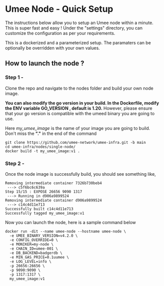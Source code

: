# Umee Node - Quick Setup 

The instructions below allow you to setup an Umee node within a minute. This is super fast and easy ! Under the "settings" directory, you can customize the configuration as per your requirements.

This is a dockerized and a parameterized setup. The paramaters can be optionally be overridden with your own values. 

## How to launch the node ? 

### Step 1 -  

Clone the repo and navigate to the nodes folder and build your own node image. 

**You can also modify the go version in your build. In the Dockerfile, modify the ENV variable GO_VERSION , default is 1.20.** However, please ensure that your go version is compatible with the umeed binary you are going to use.

Here _my_umee_image_ is the name of your image you are going to build. Don't miss the **"."** in the end of the command

```
git clone https://github.com/umee-network/umee-infra.git -b main
cd umee-infra/nodes/single-node/
docker build -t my_umee_image:v1 .
```

### Step 2 -

Once the node image is successfully build, you should see something like,

```
Removing intermediate container 7326b730beb4
 ---> c5f6bc6c639a
Step 15/15 : EXPOSE 26656 9090 1317
 ---> Running in d906a9899524
Removing intermediate container d906a9899524
 ---> c14c4d11e713
Successfully built c14c4d11e713
Successfully tagged my_umee_image:v1
```

Now you can launch the node, here is a sample command below

```
docker run -dit --name umee-node --hostname umee-node \
  -e UMEE_BINARY_VERSION=v4.2.0 \
  -e CONFIG_OVERRIDE=0 \
  -e MONIKER=my-node \
  -e CHAIN_ID=umee-001 \
  -e DB_BACKEND=badgerdb \
  -e MIN_GAS_PRICE=0.1uumee \
  -e LOG_LEVEL=info \
  -p 26656:26656 \
  -p 9090:9090 \
  -p 1317:1317 \
  my_umee_image:v1 

```





